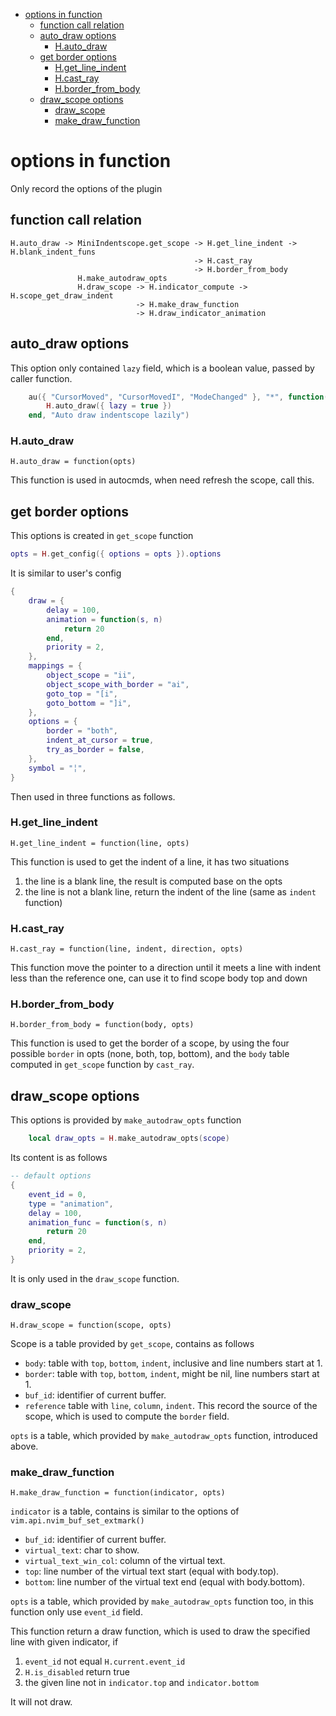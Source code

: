 <!--toc:start-->

- [options in function](#options-in-function)
  - [function call relation](#function-call-relation)
  - [auto_draw options](#autodraw-options)
    - [H.auto_draw](#hautodraw)
  - [get border options](#get-border-options)
    - [H.get_line_indent](#hgetlineindent)
    - [H.cast_ray](#hcastray)
    - [H.border_from_body](#hborderfrombody)
  - [draw_scope options](#drawscope-options)
    - [draw_scope](#drawscope)
    - [make_draw_function](#makedrawfunction)

<!--toc:end-->

# options in function

Only record the options of the plugin

## function call relation

```text
H.auto_draw -> MiniIndentscope.get_scope -> H.get_line_indent -> H.blank_indent_funs
                                         -> H.cast_ray
                                         -> H.border_from_body
               H.make_autodraw_opts
               H.draw_scope -> H.indicator_compute -> H.scope_get_draw_indent
                            -> H.make_draw_function
                            -> H.draw_indicator_animation
```

## auto_draw options

This option only contained `lazy` field, which is a boolean value, passed by
caller function.

```lua
	au({ "CursorMoved", "CursorMovedI", "ModeChanged" }, "*", function()
		H.auto_draw({ lazy = true })
	end, "Auto draw indentscope lazily")
```

### H.auto_draw

`H.auto_draw = function(opts)`

This function is used in autocmds, when need refresh the scope, call this.

## get border options

This options is created in `get_scope` function

```lua
opts = H.get_config({ options = opts }).options
```

It is similar to user's config

```lua
{
	draw = {
		delay = 100,
		animation = function(s, n)
			return 20
		end,
		priority = 2,
	},
	mappings = {
		object_scope = "ii",
		object_scope_with_border = "ai",
		goto_top = "[i",
		goto_bottom = "]i",
	},
	options = {
		border = "both",
		indent_at_cursor = true,
		try_as_border = false,
	},
	symbol = "╎",
}
```

Then used in three functions as follows.

### H.get_line_indent

`H.get_line_indent = function(line, opts)`

This function is used to get the indent of a line, it has two situations

1. the line is a blank line, the result is computed base on the opts
1. the line is not a blank line, return the indent of the line (same as `indent`
   function)

### H.cast_ray

`H.cast_ray = function(line, indent, direction, opts)`

This function move the pointer to a direction until it meets a line with indent
less than the reference one, can use it to find scope body top and down

### H.border_from_body

`H.border_from_body = function(body, opts)`

This function is used to get the border of a scope, by using the four possible
`border` in opts (none, both, top, bottom), and the `body` table computed in
`get_scope` function by `cast_ray`.

## draw_scope options

This options is provided by `make_autodraw_opts` function

```lua
	local draw_opts = H.make_autodraw_opts(scope)
```

Its content is as follows

```lua
-- default options
{
    event_id = 0,
    type = "animation",
    delay = 100,
    animation_func = function(s, n)
        return 20
    end,
    priority = 2,
}
```

It is only used in the `draw_scope` function.

### draw_scope

`H.draw_scope = function(scope, opts)`

Scope is a table provided by `get_scope`, contains as follows

- `body`: table with `top`, `bottom`, `indent`, inclusive and line numbers start
  at 1.
- `border`: table with `top`, `bottom`, `indent`, might be nil, line numbers
  start at 1.
- `buf_id`: identifier of current buffer.
- `reference` table with `line`, `column`, `indent`. This record the source of
  the scope, which is used to compute the `border` field.

`opts` is a table, which provided by `make_autodraw_opts` function, introduced
above.

### make_draw_function

`H.make_draw_function = function(indicator, opts)`

`indicator` is a table, contains is similar to the options of
`vim.api.nvim_buf_set_extmark()`

- `buf_id`: identifier of current buffer.
- `virtual_text`: char to show.
- `virtual_text_win_col`: column of the virtual text.
- `top`: line number of the virtual text start (equal with body.top).
- `bottom`: line number of the virtual text end (equal with body.bottom).

`opts` is a table, which provided by `make_autodraw_opts` function too, in this
function only use `event_id` field.

This function return a draw function, which is used to draw the specified line
with given indicator, if

1. `event_id` not equal `H.current.event_id`
1. `H.is_disabled` return true
1. the given line not in `indicator.top` and `indicator.bottom`

It will not draw.
